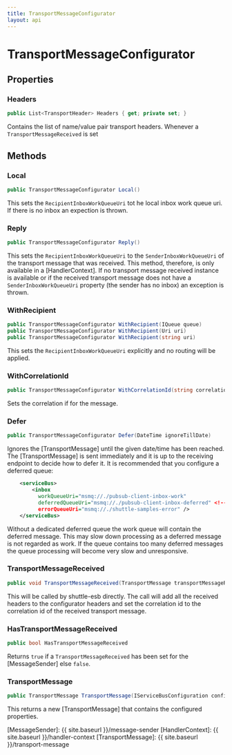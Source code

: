 ```yaml
---
title: TransportMessageConfigurator
layout: api
---
```

# TransportMessageConfigurator

## Properties

### Headers

~~~ c#
public List<TransportHeader> Headers { get; private set; }
~~~

Contains the list of name/value pair transport headers.  Whenever a `TransportMessageReceived` is set 

## Methods

### Local

~~~ c#
public TransportMessageConfigurator Local()
~~~

This sets the `RecipientInboxWorkQueueUri` tot he local inbox work queue uri.  If there is no inbox an expection is thrown.

### Reply

~~~ c#
public TransportMessageConfigurator Reply()
~~~

This sets the `RecipientInboxWorkQueueUri` to the `SenderInboxWorkQueueUri` of the transport message that was received.  This method, therefore, is only available in a [HandlerContext].  If no transport message received instance is available or if the received transport message does not have a `SenderInboxWorkQueueUri` property (the sender has no inbox) an exception is thrown.

### WithRecipient

~~~ c#
public TransportMessageConfigurator WithRecipient(IQueue queue)
public TransportMessageConfigurator WithRecipient(Uri uri)
public TransportMessageConfigurator WithRecipient(string uri)
~~~

This sets the `RecipientInboxWorkQueueUri` explicitly and no routing will be applied.

### WithCorrelationId

~~~ c#
public TransportMessageConfigurator WithCorrelationId(string correlationId)
~~~

Sets the correlation if for the message.

### Defer

~~~ c#
public TransportMessageConfigurator Defer(DateTime ignoreTillDate)
~~~

Ignores the [TransportMessage] until the given date/time has been reached.  The [TransportMessage] is sent immediately and it is up to the receiving endpoint to decide how to defer it.  It is recommended that you configure a deferred queue:

~~~ xml
	<serviceBus>
		<inbox
		  workQueueUri="msmq://./pubsub-client-inbox-work"
		  deferredQueueUri="msmq://./pubsub-client-inbox-deferred" <!-- THE DEFERRED QUEUE STORE -->
		  errorQueueUri="msmq://./shuttle-samples-error" />
	</serviceBus>
~~~

Without a dedicated deferred queue the work queue will contain the deferred message.  This may slow down processing as a deferred message is not regarded as work.  If the queue contains too many deferred messages the queue processing will become very slow and unresponsive.

### TransportMessageReceived

~~~ c#
public void TransportMessageReceived(TransportMessage transportMessageReceived)
~~~

This will be called by shuttle-esb directly.  The call will add all the received headers to the configurator headers and set the correlation id to the correlation id of the received transport message.

### HasTransportMessageReceived

~~~ c#
public bool HasTransportMessageReceived
~~~

Returns `true` if a `TransportMessageReceived` has been set for the [MessageSender] else `false`.

### TransportMessage

~~~ c#
public TransportMessage TransportMessage(IServiceBusConfiguration configuration)
~~~

This returns a new [TransportMessage] that contains the configured properties.

[MessageSender]: {{ site.baseurl }}/message-sender
[HandlerContext]: {{ site.baseurl }}/handler-context
[TransportMessage]: {{ site.baseurl }}/transport-message
